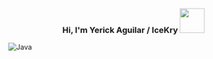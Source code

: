 <h3 align="center">
  Hi, I'm Yerick Aguilar / IceKry
  <img src="https://media3.giphy.com/media/v1.Y2lkPTc5MGI3NjExZ2M0bTZzdG80MDR6cXVzbmQ5a3hncGl4aXYyMjFyOWkyYmYzZnpldyZlcD12MV9pbnRlcm5hbF9naWZfYnlfaWQmY3Q9Zw/ASd0Ukj0y3qMM/giphy.gif" height="50">
</h3>

![Java](https://img.shields.io/badge/java-%23ED8B00.svg?style=for-the-badge&logo=openjdk&logoColor=white)
